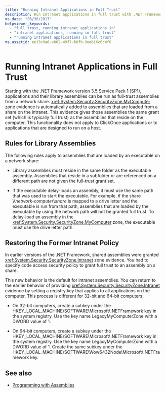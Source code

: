 ```yaml
---
title: "Running Intranet Applications in Full Trust"
description: Run Intranet applications in full trust with .NET Framework 3.5 SP1. Applications and their library assemblies can be run as full-trust assemblies from a network share.
ms.date: "03/30/2017"
helpviewer_keywords:
  - "full trust, running intranet applications in"
  - "intranet applications, running in full trust"
  - "running intranet applications in full trust"
ms.assetid: ee13c0a8-ab02-49f7-b8fb-9eab16c6c4f0
---
```

# Running Intranet Applications in Full Trust

Starting with the .NET Framework version 3.5 Service Pack 1 (SP1), applications and their library assemblies can be run as full-trust assemblies from a network share. <xref:System.Security.SecurityZone.MyComputer> zone evidence is automatically added to assemblies that are loaded from a share on the intranet. This evidence gives those assemblies the same grant set (which is typically full trust) as the assemblies that reside on the computer. This functionality does not apply to ClickOnce applications or to applications that are designed to run on a host.

## Rules for Library Assemblies

The following rules apply to assemblies that are loaded by an executable on a network share:

- Library assemblies must reside in the same folder as the executable assembly. Assemblies that reside in a subfolder or are referenced on a different path are not given the full-trust grant set.

- If the executable delay-loads an assembly, it must use the same path that was used to start the executable. For example, if the share \\\\*network-computer*\\*share* is mapped to a drive letter and the executable is run from that path, assemblies that are loaded by the executable by using the network path will not be granted full trust. To delay-load an assembly in the <xref:System.Security.SecurityZone.MyComputer> zone, the executable must use the drive letter path.

## Restoring the Former Intranet Policy

In earlier versions of the .NET Framework, shared assemblies were granted <xref:System.Security.SecurityZone.Intranet> zone evidence. You had to specify code access security policy to grant full trust to an assembly on a share.

This new behavior is the default for intranet assemblies. You can return to the earlier behavior of providing <xref:System.Security.SecurityZone.Intranet> evidence by setting a registry key that applies to all applications on the computer. This process is different for 32-bit and 64-bit computers:

- On 32-bit computers, create a subkey under the HKEY_LOCAL_MACHINE\SOFTWARE\Microsoft\\.NETFramework key in the system registry. Use the key name LegacyMyComputerZone with a DWORD value of 1.

- On 64-bit computers, create a subkey under the HKEY_LOCAL_MACHINE\SOFTWARE\Microsoft\\.NETFramework key in the system registry. Use the key name LegacyMyComputerZone with a DWORD value of 1. Create the same subkey under the HKEY_LOCAL_MACHINE\SOFTWARE\Wow6432Node\Microsoft\\.NETFramework key.

## See also

- [Programming with Assemblies](../../standard/assembly/index.md)

